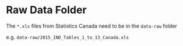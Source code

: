 <!--
Copyright 2019 Province of British Columbia

Licensed under the Apache License, Version 2.0 (the "License");
you may not use this file except in compliance with the License.
You may obtain a copy of the License at

http://www.apache.org/licenses/LICENSE-2.0

Unless required by applicable law or agreed to in writing, software distributed under the License is distributed on an "AS IS" BASIS,
WITHOUT WARRANTIES OR CONDITIONS OF ANY KIND, either express or implied.
See the License for the specific language governing permissions and limitations under the License.
-->



# Raw Data Folder

The `*.xls` files from Statistics Canada need to be in the `data-raw` folder

e.g. `data-raw/2015_IND_Tables_1_to_13_Canada.xls`  


